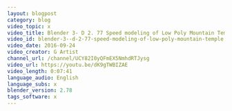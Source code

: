 ```yaml
---
layout: blogpost
category: blog
video_topic: x
video_title: Blender 3- D 2. 77 Speed modeling of Low Poly Mountain Temple
video_id: blender-3--d-2-77-speed-modeling-of-low-poly-mountain-temple
video_date: 2016-09-24
video_creator: G Artist
channel_url: /channel/UCY82I0yQFmEX5NmhdRTJysg
video_url: https://youtu.be/dK9gTWBIZAE
video_length: 0:07:41
language_audio: English
language_subs: x
blender_version: 2.78
tags_software: x
---
```

